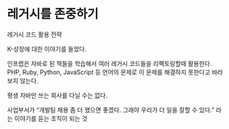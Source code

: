 # 레거시를 존중하기

레거시 코드 활용 전략

K-성장에 대한 이야기를 들었다.  

인프랩은 자바로 된 책들을 학습해서 여러 레거시 코드들을 리팩토링할때 활용한다.  
PHP, Ruby, Python, JavaScript 등 언어의 문제로 이 문제를 해결하지 못한다고 바라보지 않는다.  

평생 자바만 쓰는 회사를 다닐 수는 없다.  

사업부서가
“개발팀 채용 좀 더 했으면 좋겠다.
그래야 우리가 더 일을 잘할 수 있다.”
라는 이야기를 듣는 조직이 되는 것
